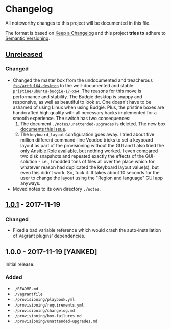 # Changelog

All noteworthy changes to this project will be documented in this file.

The format is based on [Keep a Changelog](http://keepachangelog.com/en/1.0.0/)
and this project **tries to** adhere to [Semantic Versioning](http://semver.org/spec/v2.0.0.html).

## [Unreleased]

### Changed

- Changed the master box from the undocumented and treacherous
  [`fso/artful64-desktop`][unreleased-1] to the well-documented and stable
  [`pristine/ubuntu-budgie-17-x64`][unreleased-2]. The reasons for this move is
  performance and stability. The Budgie desktop is snappy and responsive, as
  well as beautiful to look at. One doesn't have to be ashamed of using Linux
  when using Budgie. Plus, the pristine boxes are handcrafted high quality with
  all necessary hacks implemented for a smooth experience. The switch has two
  consequences:
  1. The document `./notes/unattended-upgrades` is deleted. The new box
    [documents this issue][unreleased-4].
  1. The `keyboard_layout` configuration goes away. I tried about five million
    different command-line Voodoo tricks to set a keyboard layout as part of the
    provisioning without the GUI and I also tried the only [Ansible Role
    available][unreleased-3], but nothing worked. I even compared two disk
    snapshots and repeated exactly the effects of the GUI-solution - i.e., I
    modded tons of files all over the place which for whatever reason had
    duplicated the keyboard layout value(s), but even this didn't work. So, fuck
    it. It takes about 10 seconds for the user to change the layout using the
    "Region and language" GUI app anyways.
- Moved notes to its own directory `./notes`.

[unreleased-1]: https://app.vagrantup.com/fso/boxes/artful64-desktop
[unreleased-2]: https://app.vagrantup.com/pristine/boxes/ubuntu-budgie-17-x64
[unreleased-3]: https://galaxy.ansible.com/gantsign/keyboard/
[unreleased-4]: https://github.com/martinanderssondotcom/box-ubuntu-budgie-17-x64/issues/3

## [1.0.1] - 2017-11-19

### Changed

- Fixed a bad variable reference which would crash the auto-installation of
  Vagrant plugins' dependencies.

## 1.0.0 - 2017-11-19 [YANKED]

Initial release.

### Added

- `./README.md`
- `./Vagrantfile`
- `./provisioning/playbook.yml`
- `./provisioning/requirements.yml`
- `./provisioning/changelog.md`
- `./provisioning/box-failures.md`
- `./provisioning/unattended-upgrades.md`

[Unreleased]: https://github.com/martinanderssondotcom/mini-dev/compare/v1.0.1...HEAD
[1.0.1]: https://github.com/martinanderssondotcom/mini-dev/compare/v1.0.0...v1.0.1